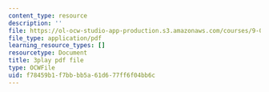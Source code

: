 ```yaml
---
content_type: resource
description: ''
file: https://ol-ocw-studio-app-production.s3.amazonaws.com/courses/9-00sc-introduction-to-psychology-fall-2011/f78459b1f7bbbb5a61d677ff6f04bb6c_yBYebcVw8Zk.pdf
file_type: application/pdf
learning_resource_types: []
resourcetype: Document
title: 3play pdf file
type: OCWFile
uid: f78459b1-f7bb-bb5a-61d6-77ff6f04bb6c
---
```

